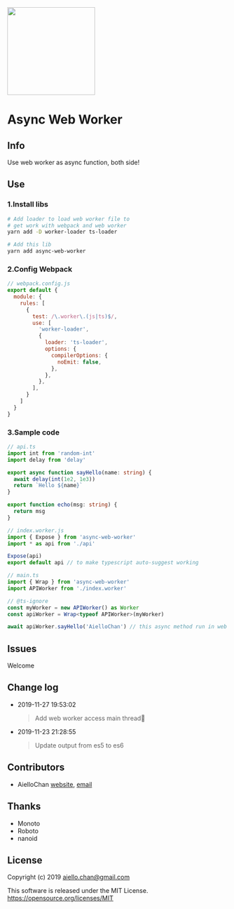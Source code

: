 <image src="./logo.png" width="200"/>

# Async Web Worker

## Info

Use web worker as async function, both side!

## Use

### 1.Install libs

```bash
# Add loader to load web worker file to
# get work with webpack and web worker
yarn add -D worker-loader ts-loader

# Add this lib
yarn add async-web-worker
```

### 2.Config Webpack

```js
// webpack.config.js
export default {
  module: {
    rules: [
      {
        test: /\.worker\.(js|ts)$/,
        use: [
          'worker-loader',
          {
            loader: 'ts-loader',
            options: {
              compilerOptions: {
                noEmit: false,
              },
            },
          },
        ],
      }
    ]
  }
}
```

### 3.Sample code

```typescript
// api.ts
import int from 'random-int'
import delay from 'delay'

export async function sayHello(name: string) {
  await delay(int(1e2, 1e3))
  return `Hello ${name}`
}

export function echo(msg: string) {
  return msg
}
```

```js
// index.worker.js
import { Expose } from 'async-web-worker'
import * as api from './api'

Expose(api)
export default api // to make typescript auto-suggest working
```

```typescript
// main.ts
import { Wrap } from 'async-web-worker'
import APIWorker from './index.worker'

// @ts-ignore
const myWorker = new APIWorker() as Worker
const apiWorker = Wrap<typeof APIWorker>(myWorker)

await apiWorker.sayHello('AielloChan') // this async method run in web worker 😆
```

## Issues

Welcome

## Change log

- 2019-11-27 19:53:02
  >Add web worker access main thread🤩
- 2019-11-23 21:28:55
  >Update output from es5 to es6

## Contributors

- AielloChan [website](http://aiellochan.com), [email](mailto:aiello.chan@gmail.com)

## Thanks

- Monoto
- Roboto
- nanoid

## License

Copyright (c) 2019 aiello.chan@gmail.com

This software is released under the MIT License.
https://opensource.org/licenses/MIT